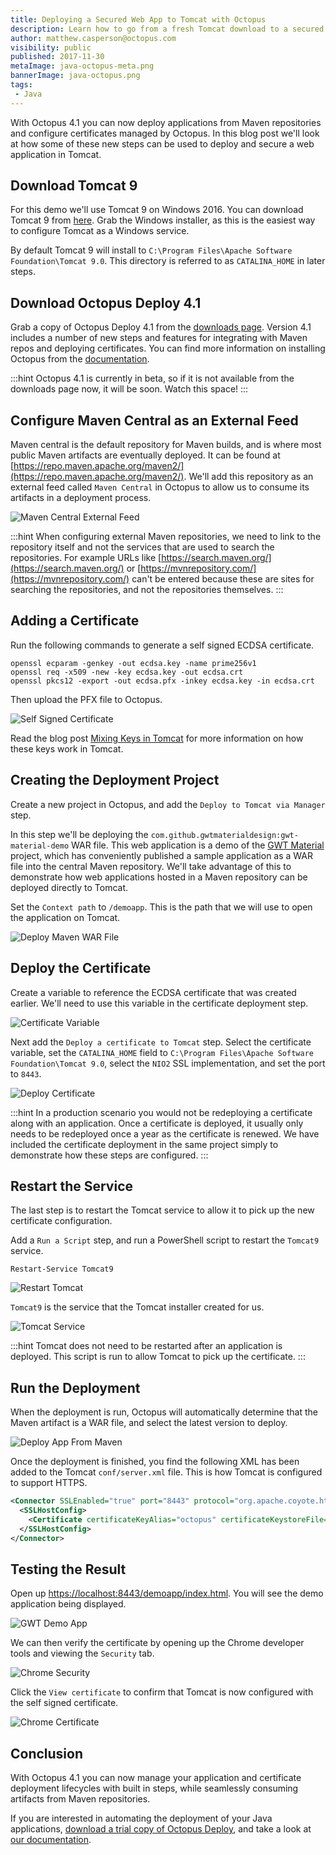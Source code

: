 ```yaml
---
title: Deploying a Secured Web App to Tomcat with Octopus
description: Learn how to go from a fresh Tomcat download to a secured web app deployment using the new features in Octopus 4.1
author: matthew.casperson@octopus.com
visibility: public
published: 2017-11-30
metaImage: java-octopus-meta.png
bannerImage: java-octopus.png
tags:
 - Java
---
```


With Octopus 4.1 you can now deploy applications from Maven repositories and configure certificates managed by Octopus. In this blog post we'll look at how some of these new steps can be used to deploy and secure a web application in Tomcat.

## Download Tomcat 9

For this demo we'll use Tomcat 9 on Windows 2016. You can download Tomcat 9 from [here](https://tomcat.apache.org/download-90.cgi). Grab the Windows installer, as this is the easiest way to configure Tomcat as a Windows service.

By default Tomcat 9 will install to `C:\Program Files\Apache Software Foundation\Tomcat 9.0`. This directory is referred to as `CATALINA_HOME` in later steps.

## Download Octopus Deploy 4.1

Grab a copy of Octopus Deploy 4.1 from the [downloads page](https://octopus.com/downloads). Version 4.1 includes a number of new steps and features for integrating with Maven repos and deploying certificates. You can find more information on installing Octopus from the [documentation](https://octopus.com/docs/installation).

:::hint
Octopus 4.1 is currently in beta, so if it is not available from the downloads page now, it will be soon. Watch this space!
:::

## Configure Maven Central as an External Feed

Maven central is the default repository for Maven builds, and is where most public Maven artifacts are eventually deployed. It can be found at [https://repo.maven.apache.org/maven2/](https://repo.maven.apache.org/maven2/). We'll add this repository as an external feed called `Maven Central` in Octopus to allow us to consume its artifacts in a deployment process.

![Maven Central External Feed](maven-central-external-feed.png "width=500")

:::hint
When configuring external Maven repositories, we need to link to the repository itself and not the services that are used to search the repositories. For example URLs like [https://search.maven.org/](https://search.maven.org/) or [https://mvnrepository.com/](https://mvnrepository.com/) can't be entered because these are sites for searching the repositories, and not the repositories themselves.
:::

## Adding a Certificate

Run the following commands to generate a self signed ECDSA certificate.

```
openssl ecparam -genkey -out ecdsa.key -name prime256v1
openssl req -x509 -new -key ecdsa.key -out ecdsa.crt
openssl pkcs12 -export -out ecdsa.pfx -inkey ecdsa.key -in ecdsa.crt
```

Then upload the PFX file to Octopus.

![Self Signed Certificate](self-signed-certificate.png "width=500")

Read the blog post [Mixing Keys in Tomcat](https://octopus.com/blog/mixing-keys-in-tomcat) for more information on how these keys work in Tomcat.


## Creating the Deployment Project

Create a new project in Octopus, and add the `Deploy to Tomcat via Manager` step.

In this step we'll be deploying the `com.github.gwtmaterialdesign:gwt-material-demo` WAR file. This web application is a demo of the [GWT Material](https://github.com/GwtMaterialDesign/gwt-material) project, which has conveniently published a sample application as a WAR file into the central Maven repository. We'll take advantage of this to demonstrate how web applications hosted in a Maven repository can be deployed directly to Tomcat.

Set the `Context path` to `/demoapp`. This is the path that we will use to open the application on Tomcat.

![Deploy Maven WAR File](deploy-maven-war-file.png "width=500")

## Deploy the Certificate

Create a variable to reference the ECDSA certificate that was created earlier. We'll need to use this variable in the certificate deployment step.

![Certificate Variable](certificate-variable.png "width=500")

Next add the `Deploy a certificate to Tomcat` step. Select the certificate variable, set the `CATALINA_HOME` field to `C:\Program Files\Apache Software Foundation\Tomcat 9.0`, select the `NIO2` SSL implementation, and set the port to `8443`.

![Deploy Certificate](deploy-certificate.png "width=500")

:::hint
In a production scenario you would not be redeploying a certificate along with an application. Once a certificate is deployed, it usually only needs to be redeployed once a year as the certificate is renewed. We have included the certificate deployment in the same project simply to demonstrate how these steps are configured.
:::

## Restart the Service

The last step is to restart the Tomcat service to allow it to pick up the new certificate configuration.

Add a `Run a Script` step, and run a PowerShell script to restart the `Tomcat9` service.

```
Restart-Service Tomcat9
```

![Restart Tomcat](restart-tomcat.png "width=500")

`Tomcat9` is the service that the Tomcat installer created for us.

![Tomcat Service](tomcat-service.png "width=500")

:::hint
Tomcat does not need to be restarted after an application is deployed. This script is run to allow Tomcat to pick up the certificate.
:::

## Run the Deployment

When the deployment is run, Octopus will automatically determine that the Maven artifact is a WAR file, and select the latest version to deploy.

![Deploy App From Maven](deploy-app-from-maven.png "width=500")

Once the deployment is finished, you find the following XML has been added to the Tomcat `conf/server.xml` file. This is how Tomcat is configured to support HTTPS.

```xml
<Connector SSLEnabled="true" port="8443" protocol="org.apache.coyote.http11.Http11Nio2Protocol">
  <SSLHostConfig>
    <Certificate certificateKeyAlias="octopus" certificateKeystoreFile="${catalina.base}\conf\Internet_Widgits_Pty_Ltd1.keystore" certificateKeystorePassword="changeit" type="EC"/>
  </SSLHostConfig>
</Connector>
```

## Testing the Result

Open up [https://localhost:8443/demoapp/index.html](http://localhost:8443/demoapp/index.html). You will see the demo application being displayed.

![GWT Demo App](gwt-demo-app.png "width=500")

We can then verify the certificate by opening up the Chrome developer tools and viewing the `Security` tab.

![Chrome Security](chrome-security.png "width=500")

Click the `View certificate` to confirm that Tomcat is now configured with the self signed certificate.

![Chrome Certificate](chrome-certificate.png "width=500")

## Conclusion

With Octopus 4.1 you can now manage your application and certificate deployment lifecycles with built in steps, while seamlessly consuming artifacts from Maven repositories.

If you are interested in automating the deployment of your Java applications, [download a trial copy of Octopus Deploy](https://octopus.com/downloads), and take a look at [our documentation](https://octopus.com/docs/deploying-applications/deploy-java-applications).
